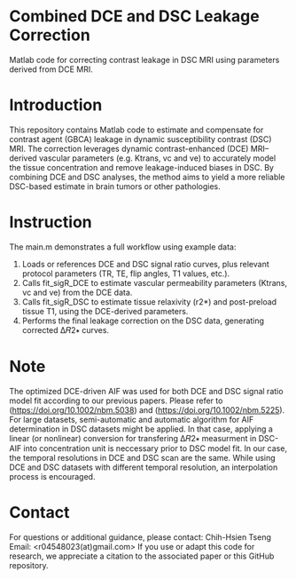 # Combined DCE and DSC Leakage Correction
Matlab code for correcting contrast leakage in DSC MRI using parameters derived from DCE MRI.

# Introduction
This repository contains Matlab code to estimate and compensate for contrast agent (GBCA) leakage in dynamic susceptibility contrast (DSC) MRI. The correction leverages dynamic contrast-enhanced (DCE) MRI–derived vascular parameters (e.g. Ktrans, vc and ve) to accurately model the tissue concentration and remove leakage-induced biases in DSC. By combining DCE and DSC analyses, the method aims to yield a more reliable DSC-based estimate in brain tumors or other pathologies.

# Instruction
The main.m demonstrates a full workflow using example data:
1. Loads or references DCE and DSC signal ratio curves, plus relevant protocol parameters (TR, TE, flip angles, T1 values, etc.).
2. Calls fit_sigR_DCE to estimate vascular permeability parameters (Ktrans, vc and ve) from the DCE data.
3. Calls fit_sigR_DSC to estimate tissue relaxivity (r2*) and post-preload tissue T1, using the DCE-derived parameters.
4. Performs the final leakage correction on the DSC data, generating corrected Δ𝑅2∗ curves.

# Note
The optimized DCE-driven AIF was used for both DCE and DSC signal ratio model fit according to our previous papers. Please refer to (https://doi.org/10.1002/nbm.5038) and (https://doi.org/10.1002/nbm.5225). For large datasets, semi-automatic and automatic algorithm for AIF determination in DSC datasets might be applied. In that case, applying a linear (or nonlinear) conversion for transfering Δ𝑅2∗ measurment in DSC-AIF into concentration unit is neccessary prior to DSC model fit.
In our case, the temporal resolutions in DCE and DSC scan are the same. While using DCE and DSC datasets with different temporal resolution, an interpolation process is encouraged.

# Contact
For questions or additional guidance, please contact:
Chih-Hsien Tseng
Email: <r04548023(at)gmail.com>
If you use or adapt this code for research, we appreciate a citation to the associated paper or this GitHub repository. 
